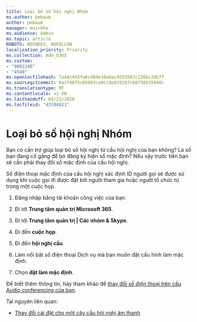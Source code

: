 ```yaml
---
title: Loại bỏ số hội nghị Nhóm
ms.author: pebaum
author: pebaum
manager: mnirkhe
ms.audience: Admin
ms.topic: article
ROBOTS: NOINDEX, NOFOLLOW
localization_priority: Priority
ms.collection: Adm_O365
ms.custom:
- "9002248"
- "4540"
ms.openlocfilehash: 7a44c443fa6c469e10a6ac9253567c2266c2db7f
ms.sourcegitcommit: 6a3748f5c05693ca0c19a829287cb8f30635940c
ms.translationtype: MT
ms.contentlocale: vi-VN
ms.lasthandoff: 04/22/2020
ms.locfileid: "43784821"
---
```

# <a name="remove-teams-dial-in-conferencing-number"></a>Loại bỏ số hội nghị Nhóm

Bạn có cần trợ giúp loại bỏ số hội nghị từ cầu hội nghị của bạn không? Là số bạn đang cố gắng để bỏ đăng ký hiện số mặc định? Nếu vậy trước tiên bạn sẽ cần phải thay đổi số mặc định của cầu hội nghị.

Số điện thoại mặc định của cầu hội nghị xác định ID người gọi sẽ được sử dụng khi cuộc gọi đi được đặt bởi người tham gia hoặc người tổ chức từ trong một cuộc họp.

1. Đăng nhập bằng tài khoản công việc của bạn.

2. Đi tới **Trung tâm quản trị Microsoft 365**.

3. Đi tới **Trung tâm quản trị | Các nhóm & Skype**.

4. Đi đến **cuộc họp**.

5. Đi đến **hội nghị cầu**.

6. Làm nổi bật số điện thoại Dịch vụ mà bạn muốn đặt cấu hình làm mặc định.

7. Chọn **đặt làm mặc định**.

Để biết thêm thông tin, hãy tham khảo để [thay đổi số điện thoại trên cầu Audio conferencing của bạn](https://docs.microsoft.com/microsoftteams/change-the-phone-numbers-on-your-audio-conferencing-bridge).

Tài nguyên liên quan:

- [Thay đổi cài đặt cho một cây cầu hội nghị âm thanh](https://docs.microsoft.com/microsoftteams/change-the-settings-for-an-audio-conferencing-bridge)
